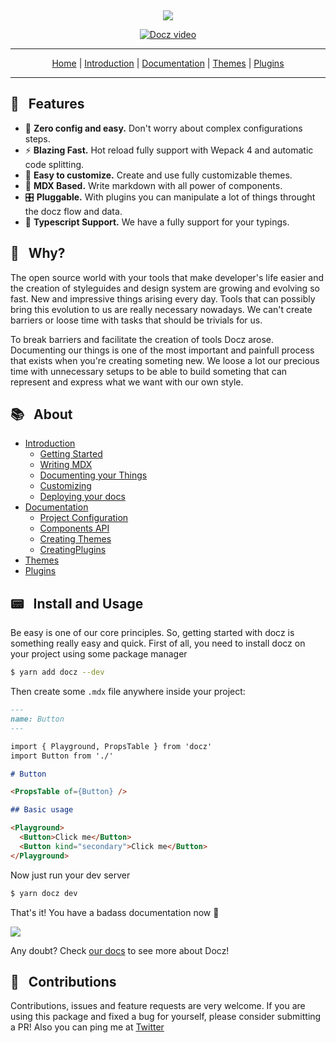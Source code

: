 <p align="center">
  <img src="https://img.shields.io/badge/license-MIT-blue.svg" alt="">
  <img src="https://img.shields.io/badge/PRs-welcome-brightgreen.svg" alt="">
</p>

<p align="center">
  <img src="https://cdn-std.dprcdn.net/files/acc_649651/OnwqVu">
</p>

<p align="center">
  <a href="http://docz.site" target="_blank">
    <img src="https://cdn-std.dprcdn.net/files/acc_649651/XG4L5H" alt="Docz video">
  </a>
</p>

---

<p align="center">
  <a href="http://docz.site" target="_blank">Home</a> |
  <a href="http://docz.site/introduction" target="_blank">Introduction</a> |
  <a href="http://docz.site/documentation" target="_blank">Documentation</a> |
  <a href="http://docz.site/themes" target="_blank">Themes</a> |
  <a href="http://docz.site/plugins" target="_blank">Plugins</a>
</p>

---

## 🎩 &nbsp; Features

- 🧘 **Zero config and easy.** Don't worry about complex configurations steps.
- ⚡️ **Blazing Fast.** Hot reload fully support with Wepack 4 and automatic code splitting.
- 💅 **Easy to customize.** Create and use fully customizable themes.
- 📝 **MDX Based.** Write markdown with all power of components.
- 🎛 **Pluggable.** With plugins you can manipulate a lot of things throught the docz flow and data.
- 🔐 **Typescript Support.** We have a fully support for your typings.

## 🤔 &nbsp; Why?

The open source world with your tools that make developer's life easier and the creation of styleguides and design system are growing and evolving so fast. New and impressive things arising every day. Tools that can possibly bring this evolution to us are really necessary nowadays. We can't create barriers or loose time with tasks that should be trivials for us.

To break barriers and facilitate the creation of tools Docz arose. Documenting our things is one of the most important and painfull process that exists when you're creating someting new. We loose a lot our precious time with unnecessary setups to be able to build someting that can represent and express what we want with our own style.

## 📚 &nbsp; About

- [Introduction](http://www.docz.site/introduction)
  - [Getting Started](http://www.docz.site/introduction/getting-started)
  - [Writing MDX](http://www.docz.site/introduction/writing-mdx)
  - [Documenting your Things](http://www.docz.site/introduction/documenting-your-things)
  - [Customizing](http://www.docz.site/introduction/customizing)
  - [Deploying your docs](http://www.docz.site/introduction/deploying-your-docs)
- [Documentation](http://www.docz.site/documentation)
  - [Project Configuration](http://www.docz.site/documentation/project-configuration)
  - [Components API](http://www.docz.site/documentation/components-api)
  - [Creating Themes](http://www.docz.site/documentation/creating-themes)
  - [CreatingPlugins](http://www.docz.site/documentation/creating-plugins)
- [Themes](http://www.docz.site/themes)
- [Plugins](http://www.docz.site/plugins)

## 📟 &nbsp; Install and Usage

Be easy is one of our core principles. So, getting started with docz is something really easy and quick. First of all, you need to install docz on your project using some package manager

```bash
$ yarn add docz --dev
```

Then create some `.mdx` file anywhere inside your project:

```markdown
---
name: Button
---

import { Playground, PropsTable } from 'docz'
import Button from './'

# Button

<PropsTable of={Button} />

## Basic usage

<Playground>
  <Button>Click me</Button>
  <Button kind="secondary">Click me</Button>
</Playground>
```

Now just run your dev server

```bash
$ yarn docz dev
```

That's it! You have a badass documentation now 👊

![](https://cdn-std.dprcdn.net/files/acc_649651/AmFJ2k)

Any doubt? Check [our docs](http://docz.site) to see more about Docz!

## 🤝 &nbsp; Contributions

Contributions, issues and feature requests are very welcome. If you are using this package and fixed a bug for yourself, please consider submitting a PR!
Also you can ping me at [Twitter](https://twitter.com/pedronauck)
